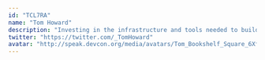 ```yaml
---
id: "TCL7RA"
name: "Tom Howard"
description: "Investing in the infrastructure and tools needed to build the Network State. Previously co-founded Mosendo DAI wallet, PowerTrade options exchange, and DeFi Nation community. DAOs: MetaCartel, RaidGuild, Synthetix, UMA"
twitter: "https://twitter.com/_TomHoward"
avatar: "http://speak.devcon.org/media/avatars/Tom_Bookshelf_Square_6XfOusL.jpg"
---
```

